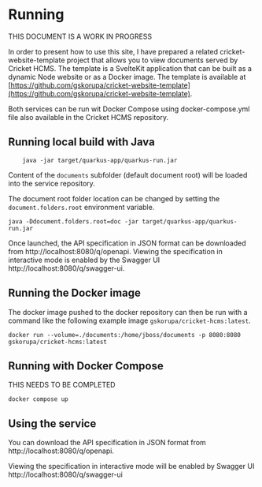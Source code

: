 # Running

THIS DOCUMENT IS A WORK IN PROGRESS

In order to present how to use this site, I have prepared a related cricket-website-template project that allows you to view documents served by Cricket HCMS. The template is a SvelteKit application that can be built as a dynamic Node website or as a Docker image. The template is available at [https://github.com/gskorupa/cricket-website-template](https://github.com/gskorupa/cricket-website-template).

Both services can be run wit Docker Compose using docker-compose.yml file also available in the Cricket HCMS repository.

## Running local build with Java

```shell
    java -jar target/quarkus-app/quarkus-run.jar
```
Content of the `documents` subfolder (default document root) will be loaded into the service repository.

The document root folder location can be changed by setting the `document.folders.root`
environment variable.
```
java -Ddocument.folders.root=doc -jar target/quarkus-app/quarkus-run.jar
```

Once launched, the API specification in JSON format can be downloaded from http://localhost:8080/q/openapi.
Viewing the specification in interactive mode is enabled by the Swagger UI http://localhost:8080/q/swagger-ui.

## Running the Docker image

The docker image pushed to the docker repository can then be run with a command like the following example image `gskorupa/cricket-hcms:latest`.

```shell
docker run --volume=./documents:/home/jboss/documents -p 8080:8080 gskorupa/cricket-hcms:latest
```

## Running with Docker Compose

THIS NEEDS TO BE COMPLETED

```shell
docker compose up
```

## Using the service

You can download the API specification in JSON format from http://localhost:8080/q/openapi.

Viewing the specification in interactive mode will be enabled by Swagger UI http://localhost:8080/q/swagger-ui
